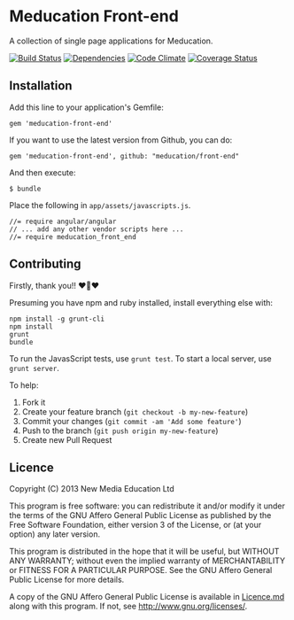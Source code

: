 # Meducation Front-end

A collection of single page applications for Meducation.

[![Build Status](https://travis-ci.org/meducation/front-end.png)](https://travis-ci.org/meducation/front-end)
[![Dependencies](https://gemnasium.com/meducation/front-end.png?travis)](https://gemnasium.com/meducation/front-end)
[![Code Climate](https://codeclimate.com/github/meducation/front-end.png)](https://codeclimate.com/github/meducation/front-end)
[![Coverage Status](https://coveralls.io/repos/meducation/front-end/badge.png)](https://coveralls.io/r/meducation/front-end)

## Installation

Add this line to your application's Gemfile:

    gem 'meducation-front-end'

If you want to use the latest version from Github, you can do:

    gem 'meducation-front-end', github: "meducation/front-end"

And then execute:

    $ bundle

Place the following in `app/assets/javascripts.js`.

    //= require angular/angular
    // ... add any other vendor scripts here ...
    //= require meducation_front_end


## Contributing

Firstly, thank you!! :heart::sparkling_heart::heart:

Presuming you have npm and ruby installed, install everything else with:

```
npm install -g grunt-cli
npm install
grunt
bundle
```

To run the JavasScript tests, use `grunt test`.
To start a local server, use `grunt server`.

To help:

1. Fork it
2. Create your feature branch (`git checkout -b my-new-feature`)
3. Commit your changes (`git commit -am 'Add some feature'`)
4. Push to the branch (`git push origin my-new-feature`)
5. Create new Pull Request


## Licence

Copyright (C) 2013 New Media Education Ltd

This program is free software: you can redistribute it and/or modify
it under the terms of the GNU Affero General Public License as published by
the Free Software Foundation, either version 3 of the License, or
(at your option) any later version.

This program is distributed in the hope that it will be useful,
but WITHOUT ANY WARRANTY; without even the implied warranty of
MERCHANTABILITY or FITNESS FOR A PARTICULAR PURPOSE.  See the
GNU Affero General Public License for more details.

A copy of the GNU Affero General Public License is available in [Licence.md](https://github.com/meducation/front-end/blob/master/LICENCE.md)
along with this program.  If not, see <http://www.gnu.org/licenses/>.
